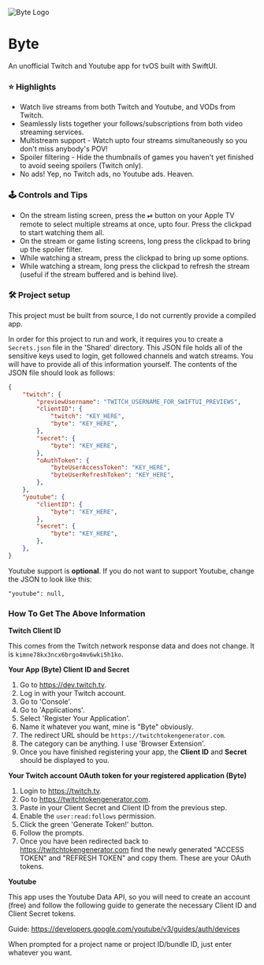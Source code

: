 ![Byte Logo](https://user-images.githubusercontent.com/767677/194289325-e962390d-10b5-40cc-a006-2002050fa8c2.png)

# Byte
An unofficial Twitch and Youtube app for tvOS built with SwiftUI.

### ⭐️ Highlights
- Watch live streams from both Twitch and Youtube, and VODs from Twitch.
- Seamlessly lists together your follows/subscriptions from both video streaming services.
- Multistream support - Watch upto four streams simultaneously so you don't miss anybody's POV!
- Spoiler filtering - Hide the thumbnails of games you haven't yet finished to avoid seeing spoilers (Twitch only).
- No ads! Yep, no Twitch ads, no Youtube ads. Heaven.

### 🕹 Controls and Tips
- On the stream listing screen, press the ⏯ button on your Apple TV remote to select multiple streams at once, upto four. Press the clickpad to start watching them all.
- On the stream or game listing screens, long press the clickpad to bring up the spoiler filter.
- While watching a stream, press the clickpad to bring up some options.
- While watching a stream, long press the clickpad to refresh the stream (useful if the stream buffered and is behind live).

### 🛠 Project setup
This project must be built from source, I do not currently provide a compiled app.

In order for this project to run and work, it requires you to create a `Secrets.json` file in the 'Shared' directory. This JSON file holds all of the sensitive keys used to login, get followed channels and watch streams. You will have to provide all of this information yourself. The contents of the JSON file should look as follows:

```json
{
    "twitch": {
        "previewUsername": "TWITCH_USERNAME_FOR_SWIFTUI_PREVIEWS",
        "clientID": {
            "twitch": "KEY_HERE",
            "byte": "KEY_HERE",
        },
        "secret": {
            "byte": "KEY_HERE",
        },
        "oAuthToken": {
            "byteUserAccessToken": "KEY_HERE",
            "byteUserRefreshToken": "KEY_HERE",
        },
    },
    "youtube": {
        "clientID": {
            "byte": "KEY_HERE",
        },
        "secret": {
            "byte": "KEY_HERE",
        },
    },
}

```

Youtube support is **optional**. If you do not want to support Youtube, change the JSON to look like this:

```
"youtube": null,
```

### How To Get The Above Information

**Twitch Client ID**

This comes from the Twitch network response data and does not change. It is `kimne78kx3ncx6brgo4mv6wki5h1ko`.

**Your App (Byte) Client ID and Secret**

1. Go to https://dev.twitch.tv.
2. Log in with your Twitch account.
3. Go to 'Console'.
4. Go to 'Applications'.
5. Select 'Register Your Application'.
6. Name it whatever you want, mine is "Byte" obviously.
7. The redirect URL should be `https://twitchtokengenerator.com`.
8. The category can be anything. I use 'Browser Extension'.
9. Once you have finished registering your app, the **Client ID** and **Secret** should be displayed to you.

**Your Twitch account OAuth token for your registered application (Byte)**

1. Login to https://twitch.tv.
2. Go to https://twitchtokengenerator.com.
3. Paste in your Client Secret and Client ID from the previous step.
4. Enable the `user:read:follows` permission.
5. Click the green 'Generate Token!' button.
6. Follow the prompts.
7. Once you have been redirected back to https://twitchtokengenerator.com find the newly generated "ACCESS TOKEN" and "REFRESH TOKEN" and copy them. These are your OAuth tokens.

**Youtube**

This app uses the Youtube Data API, so you will need to create an account (free) and follow the following guide to generate the necessary Client ID and Client Secret tokens.
 
Guide: https://developers.google.com/youtube/v3/guides/auth/devices
 
When prompted for a project name or project ID/bundle ID, just enter whatever you want.
